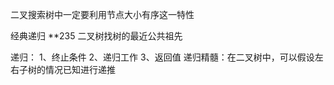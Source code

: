 二叉搜索树中一定要利用节点大小有序这一特性

经典递归
**235 二叉树找树的最近公共祖先

递归：
1、终止条件
2、递归工作
3、返回值
递归精髓：在二叉树中，可以假设左右子树的情况已知进行递推

